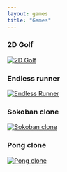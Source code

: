 ```yaml
---
layout: games
title: "Games"
---
```

### 2D Golf
<a href="{{ site.url }}/games/golf"><img src="{{ site.url }}/images/games/proj4.png" title="2D Golf"></a>

### Endless runner
<a href="{{ site.url }}/games/endlessrunner"><img src="{{ site.url }}/images/games/proj3.png" title="Endless Runner"></a>

### Sokoban clone
<a href="{{ site.url }}/games/sokoban"><img src="{{ site.url }}/images/games/sokoban.jpg" title="Sokoban clone"></a>

### Pong clone
<a href="{{ site.url }}/games/pong"><img src="{{ site.url }}/images/games/pong.png" title="Pong clone"></a>
